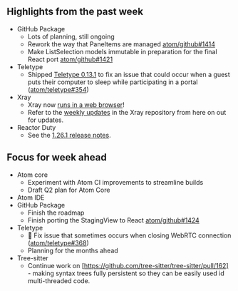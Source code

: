 ## Highlights from the past week

- GitHub Package
  - Lots of planning, still ongoing
  - Rework the way that PaneItems are managed [atom/github#1414](https://github.com/atom/github/pull/1414)
  - Make ListSelection models immutable in preparation for the final React port [atom/github#1421](https://github.com/atom/github/pull/1421)
- Teletype
  - Shipped [Teletype 0.13.1](https://github.com/atom/teletype/releases/tag/v0.13.1) to fix an issue that could occur when a guest puts their computer to sleep while participating in a portal ([atom/teletype#354](https://github.com/atom/teletype/issues/354))
- Xray
  - Xray now [runs in a web browser](https://github.com/atom/xray/pull/67)!
  - Refer to the [weekly updates](https://github.com/atom/xray/tree/master/docs/updates) in the Xray repository from here on out for updates.
- Reactor Duty
  - See the [1.26.1 release notes](https://github.com/atom/atom/releases/tag/v1.26.1).

## Focus for week ahead

- Atom core
  - Experiment with Atom CI improvements to streamline builds
  - Draft Q2 plan for Atom Core
- Atom IDE
- GitHub Package
  - Finish the roadmap
  - Finish porting the StagingView to React [atom/github#1424](https://github.com/atom/github/pull/1424/files#diff-3b94df6abdca7dbddc509c610909a0ec)
- Teletype
  - :bug: Fix issue that sometimes occurs when closing WebRTC connection ([atom/teletype#368](https://github.com/atom/teletype/issues/368))
  - Planning for the months ahead
- Tree-sitter
  - Continue work on [https://github.com/tree-sitter/tree-sitter/pull/162] - making syntax trees fully persistent so they can be easily used id multi-threaded code.

